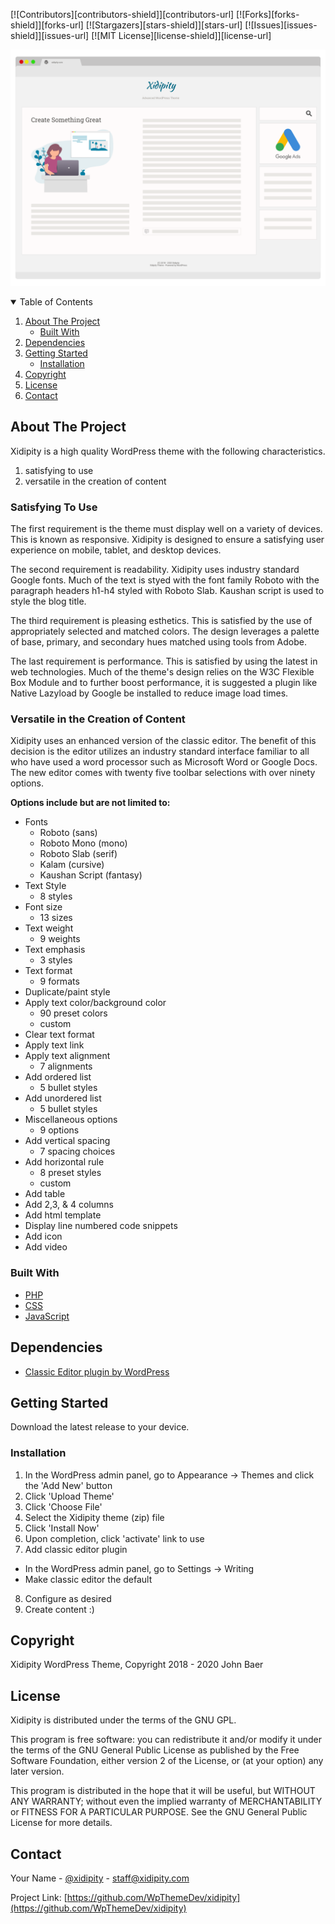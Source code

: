 <!--
*** Thanks for checking out the Best-README-Template. If you have a suggestion
*** that would make this better, please fork the repo and create a pull request
*** or simply open an issue with the tag "enhancement".
*** Thanks again! Now go create something AMAZING! :D
-->

<!-- PROJECT SHIELDS -->
<!--
*** I'm using markdown "reference style" links for readability.
*** Reference links are enclosed in brackets [ ] instead of parentheses ( ).
*** See the bottom of this document for the declaration of the reference variables
*** for contributors-url, forks-url, etc. This is an optional, concise syntax you may use.
*** https://www.markdownguide.org/basic-syntax/#reference-style-links
-->
[![Contributors][contributors-shield]][contributors-url]
[![Forks][forks-shield]][forks-url]
[![Stargazers][stars-shield]][stars-url]
[![Issues][issues-shield]][issues-url]
[![MIT License][license-shield]][license-url]

![Xidipity GitHub Readme Screenshot](images/p_readme_1200x900_1.png)

<!-- TABLE OF CONTENTS -->
<details open="open">
  <summary>Table of Contents</summary>
  <ol>
    <li>
      <a href="#about-the-project">About The Project</a>
      <ul>
        <li><a href="#built-with">Built With</a></li>
      </ul>
    </li>
    <li><a href="#dependencies">Dependencies</a></li>
    <li>
      <a href="#getting-started">Getting Started</a>
      <ul>
        <li><a href="#installation">Installation</a></li>
      </ul>
    </li>
    <li><a href="#copyright">Copyright</a></li>
    <li><a href="#license">License</a></li>
    <li><a href="#contact">Contact</a></li>
  </ol>
</details>

<!-- ABOUT THE PROJECT -->
## About The Project

Xidipity is a high quality WordPress theme with the following characteristics.
1. satisfying to use
2. versatile in the creation of content

### Satisfying To Use

The first requirement is the theme must display well on a variety of devices. This is known as responsive. Xidipity is designed to ensure a satisfying user experience on mobile, tablet, and desktop devices.

The second requirement is readability. Xidipity uses industry standard Google fonts. Much of the text is styed with the font family Roboto with the paragraph headers h1-h4 styled with Roboto Slab. Kaushan script is used to style the blog title.

The third requirement is pleasing esthetics. This is satisfied by the use of appropriately selected and matched colors. The design leverages a palette of base, primary, and secondary hues matched using tools from Adobe.

The last requirement is performance. This is satisfied by using the latest in web technologies. Much of the theme's design relies on the W3C Flexible Box Module and to further boost performance, it is suggested a plugin like Native Lazyload by Google be installed to reduce image load times. 

### Versatile in the Creation of Content

Xidipity uses an enhanced version of the classic editor. The benefit of this decision is the editor utilizes an industry standard interface familiar to all who have used a word processor such as Microsoft Word or Google Docs. The new editor comes with twenty five toolbar selections with over ninety options.

**Options include but are not limited to:**

- Fonts
  - Roboto (sans)
  - Roboto Mono (mono)
  - Roboto Slab (serif)
  - Kalam (cursive)
  - Kaushan Script (fantasy)
- Text Style
  - 8 styles
- Font size
  - 13 sizes
- Text weight
  - 9 weights
- Text emphasis
  - 3 styles
- Text format
  - 9 formats
- Duplicate/paint style
- Apply text color/background color
  - 90 preset colors
  - custom
- Clear text format
- Apply text link
- Apply text alignment
  - 7 alignments
- Add ordered list
  - 5 bullet styles
- Add unordered list
  - 5 bullet styles
- Miscellaneous options
  - 9 options
- Add vertical spacing
  - 7 spacing choices
- Add horizontal rule
  - 8 preset styles
  - custom
- Add table
- Add 2,3, & 4 columns
- Add html template
- Display line numbered code snippets
- Add icon
- Add video

### Built With

* [PHP](https://www.php.net/get-involved.php)
* [CSS](https://www.w3.org/Style/CSS/specs.en.html)
* [JavaScript](https://www.w3.org/wiki/JavaScript_best_practices)

## Dependencies

* [Classic Editor plugin by WordPress](https://wordpress.org/plugins/classic-editor/)

## Getting Started

Download the latest release to your device.

<!-- Installation -->
### Installation

1. In the WordPress admin panel, go to Appearance -> Themes and click the 'Add New' button
2. Click 'Upload Theme'
3. Click 'Choose File'
4. Select the Xidipity theme (zip) file
5. Click 'Install Now'
6. Upon completion, click 'activate' link to use
7. Add classic editor plugin
  - In the WordPress admin panel, go to Settings -> Writing
  - Make classic editor the default
8. Configure as desired
8. Create content :)

<!-- Copyright -->
## Copyright

Xidipity WordPress Theme, Copyright 2018 - 2020 John Baer

<!-- LICENSE -->
## License

Xidipity is distributed under the terms of the GNU GPL.

This program is free software: you can redistribute it and/or modify
it under the terms of the GNU General Public License as published by
the Free Software Foundation, either version 2 of the License, or
(at your option) any later version.

This program is distributed in the hope that it will be useful,
but WITHOUT ANY WARRANTY; without even the implied warranty of
MERCHANTABILITY or FITNESS FOR A PARTICULAR PURPOSE. See the
GNU General Public License for more details.


<!-- CONTACT -->
## Contact

Your Name - [@xidipity](https://twitter.com/xidipity) - staff@xidipity.com

Project Link: [https://github.com/WpThemeDev/xidipity](https://github.com/WpThemeDev/xidipity)
